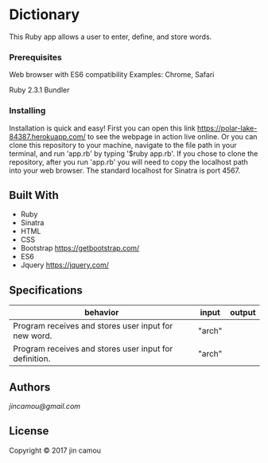 # Dictionary
This Ruby app allows a user to enter, define, and store words.

### Prerequisites

Web browser with ES6 compatibility
Examples: Chrome, Safari

Ruby 2.3.1
Bundler

### Installing

Installation is quick and easy! First you can open this link https://polar-lake-84387.herokuapp.com/ to see the webpage in action live online. Or you can clone this repository to your machine, navigate to the file path in your terminal, and run 'app.rb' by typing '$ruby app.rb'. If you chose to clone the repository, after you run 'app.rb' you will need to copy the localhost path into your web browser. The standard localhost for Sinatra is port 4567.

## Built With

* Ruby
* Sinatra
* HTML
* CSS
* Bootstrap https://getbootstrap.com/
* ES6
* Jquery https://jquery.com/

## Specifications

| behavior |  input   |  output  |
|----------|:--------:|:--------:|
Program receives and stores user input for new word. |"arch"| |"arch"|
Program receives and stores user input for definition. |"arch"| |"a curved symmetrical structure spanning an opening and typically supporting the weight of a bridge, roof, or wall above it."|


## Authors

_jincamou@gmail.com_

## License

Copyright © 2017 jin camou

